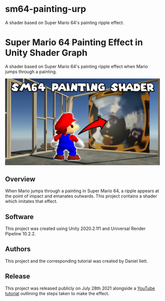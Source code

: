 # sm64-painting-urp
A shader based on Super Mario 64's painting ripple effect.

# Super Mario 64 Painting Effect in Unity Shader Graph

A shader based on Super Mario 64's painting ripple effect when Mario jumps through a painting.

![SM64 Banner](Thumbnail.png)

## Overview

When Mario jumps through a painting in Super Mario 64, a ripple appears at the point of impact and emanates outwards. This project contains a shader which imitates that effect.

## Software

This project was created using Unity 2020.2.1f1 and Universal Render Pipeline 10.2.2.

## Authors

This project and the corresponding tutorial was created by Daniel Ilett.

## Release

This project was released publicly on July 28th 2021 alongside a [YouTube tutorial](https://www.youtube.com/watch?v=U-2SM1eoXu0) outlining the steps taken to make the effect.
